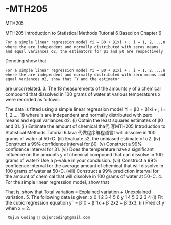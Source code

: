 # -MTH205
 MTH205


MTH205 Introduction to Statistical Methods Tutorial 6 Based on Chapter 6

    For a simple linear regression model Yi = β0 + β1xi + ; i = 1, 2,...,n where the are independent and normally distributed with zeros means and equal variances σ2, the estimators for β1 and β0 are respectively

Denoting show that

    For a simple linear regression model Yi = β0 + β1xi + ; i = 1, 2,...,n where the are independent and normally distributed with zero means and equal variances σ2, show that ¯Y and the estimator

are uncorrelated. 3. The 18 measurements of the amounts y of a chemical compound that dissolved in 100 grams of water at various temperatures x were recorded as follows:

The data is fitted using a simple linear regression model Yi = β0 + β1xi + ; i = 1, 2,..., 18 where ’s are independent and normally distributed with zero means and equal variances σ2. (i) Obtain the least squares estimates of β0 and β1. (ii) Estimate the amount of chemical tha代 写MTH205 Introduction to Statistical Methods Tutorial 6Java 代做程序编程语言t will dissolve in 100 grams of water at 50◦C. (iii) Evaluate s2, the unbiased estimate of σ2. (iv) Construct a 99% confidence interval for β0. (v) Construct a 99% confidence interval for β1. (vi) Does the temperature have a significant influence on the amounts y of chemical compound that can dissolve in 100 grams of water? Use a p-value in your conclusion. (vii) Construct a 99% confidence interval for the average amount of chemical that will dissolve in 100 grams of water at 50◦C. (viii) Construct a 99% prediction interval for the amount of chemical that will dissolve in 100 grams of water at 50◦C. 4. For the simple linear regression model, show that

That is, show that Total variation = Explained variation + Unexplained variation. 5. The following data is given: x 0 1 2 3 4 5 6 y 1 4 5 3 2 3 4 (i) Fit the cubic regression equation yˆ = βˆ0 + βˆ1x + βˆ2x2 + βˆ3x3. (ii) Predict yˆ when x = 2.

     Xujun Coding 📧 xujuncoding@gmail.com

